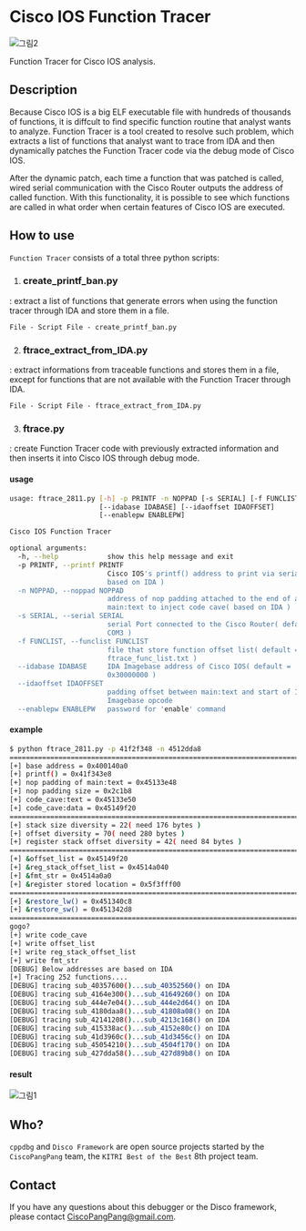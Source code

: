# Cisco IOS Function Tracer

![그림2](https://user-images.githubusercontent.com/56502205/71259830-a8046a80-237c-11ea-932f-f8c5ab7989a4.PNG)

Function Tracer for Cisco IOS analysis.



## Description

Because Cisco IOS is a big ELF executable file with hundreds of thousands of functions, it is diffcult to find specific function routine that analyst wants to analyze. Function Tracer is a tool created to resolve such problem, which extracts a list of functions that analyst want to trace from IDA and then dynamically patches the Function Tracer code via the debug mode of Cisco IOS.

After the dynamic patch, each time a function that was patched is called, wired serial communication with the Cisco Router outputs the address of  called function. With this functionality, it is possible to see which functions are called in what order when certain features of Cisco IOS are executed.



## How to use

`Function Tracer` consists of a total three python scripts:

1. ### **create_printf_ban.py**

: extract a list of functions that generate errors when using the function tracer through IDA and store them in a file.

``` 
File - Script File - create_printf_ban.py
```



2. ### **ftrace_extract_from_IDA.py**

: extract informations from traceable functions and stores them in a file, except for functions that are not available with the Function Tracer through IDA.

```
File - Script File - ftrace_extract_from_IDA.py
```



3. ### **ftrace.py**

: create Function Tracer code with previously extracted information and then inserts it into Cisco IOS through debug mode.

#### usage

```sh
usage: ftrace_2811.py [-h] -p PRINTF -n NOPPAD [-s SERIAL] [-f FUNCLIST]
                      [--idabase IDABASE] [--idaoffset IDAOFFSET]
                      [--enablepw ENABLEPW]

Cisco IOS Function Tracer

optional arguments:
  -h, --help            show this help message and exit
  -p PRINTF, --printf PRINTF
                        Cisco IOS's printf() address to print via serial(
                        based on IDA )
  -n NOPPAD, --noppad NOPPAD
                        address of nop padding attached to the end of a
                        main:text to inject code cave( based on IDA )
  -s SERIAL, --serial SERIAL
                        serial Port connected to the Cisco Router( default =
                        COM3 )
  -f FUNCLIST, --funclist FUNCLIST
                        file that store function offset list( default =
                        ftrace_func_list.txt )
  --idabase IDABASE     IDA Imagebase address of Cisco IOS( default =
                        0x30000000 )
  --idaoffset IDAOFFSET
                        padding offset between main:text and start of IDA
                        Imagebase opcode
  --enablepw ENABLEPW   password for 'enable' command
```



#### example

```sh
$ python ftrace_2811.py -p 41f2f348 -n 4512dda8
================================================================================
[+] base address = 0x400140a0
[+] printf() = 0x41f343e8
[+] nop padding of main:text = 0x45133e48
[+] nop padding size = 0x2c1b8
[+] code_cave:text = 0x45133e50
[+] code_cave:data = 0x45149f20
================================================================================
[+] stack size diversity = 22( need 176 bytes )
[+] offset diversity = 70( need 280 bytes )
[+] register stack offset diversity = 42( need 84 bytes )
================================================================================
[+] &offset_list = 0x45149f20
[+] &reg_stack_offset_list = 0x4514a040
[+] &fmt_str = 0x4514a0a0
[+] &register stored location = 0x5f3fff00
================================================================================
[+] &restore_lw() = 0x451340c8
[+] &restore_sw() = 0x451342d8
================================================================================
gogo?
[+] write code_cave
[+] write offset_list
[+] write reg_stack_offset_list
[+] write fmt_str
[DEBUG] Below addresses are based on IDA
[+] Tracing 252 functions....
[DEBUG] tracing sub_40357600()...sub_40352560() on IDA
[DEBUG] tracing sub_4164e300()...sub_41649260() on IDA
[DEBUG] tracing sub_444e7e04()...sub_444e2d64() on IDA
[DEBUG] tracing sub_4180daa8()...sub_41808a08() on IDA
[DEBUG] tracing sub_42141208()...sub_4213c168() on IDA
[DEBUG] tracing sub_415338ac()...sub_4152e80c() on IDA
[DEBUG] tracing sub_41d3960c()...sub_41d3456c() on IDA
[DEBUG] tracing sub_45054210()...sub_4504f170() on IDA
[DEBUG] tracing sub_427dda58()...sub_427d89b8() on IDA
```



#### result

![그림1](https://user-images.githubusercontent.com/56502205/71259848-b2beff80-237c-11ea-9d16-d959f06df1db.png)





## Who?

`cppdbg` and `Disco Framework` are open source projects started by the `CiscoPangPang` team, the `KITRI Best of the Best` 8th project team.



## Contact

If you have any questions about this debugger or the Disco framework, please contact CiscoPangPang@gmail.com.

